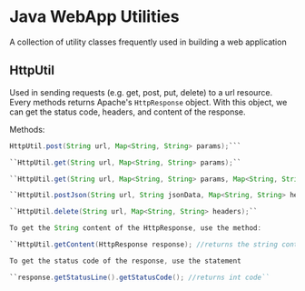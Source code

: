 Java WebApp Utilities
======================

A collection of utility classes frequently used in building a web application

HttpUtil
-----------------
Used in sending requests (e.g. get, post, put, delete) to a url resource.
Every methods returns Apache's `HttpResponse` object. With this object, 
we can get the status code, headers, and content of the response.

Methods:
```java
HttpUtil.post(String url, Map<String, String> params);```

``HttpUtil.get(String url, Map<String, String> params);``

``HttpUtil.get(String url, Map<String, String> params, Map<String, String> headers);``

``HttpUtil.postJson(String url, String jsonData, Map<String, String> headers);``

``HttpUtil.delete(String url, Map<String, String> headers);``

To get the String content of the HttpResponse, use the method:

``HttpUtil.getContent(HttpResponse response); //returns the string content of the response``

To get the status code of the response, use the statement

``response.getStatusLine().getStatusCode(); //returns int code``
